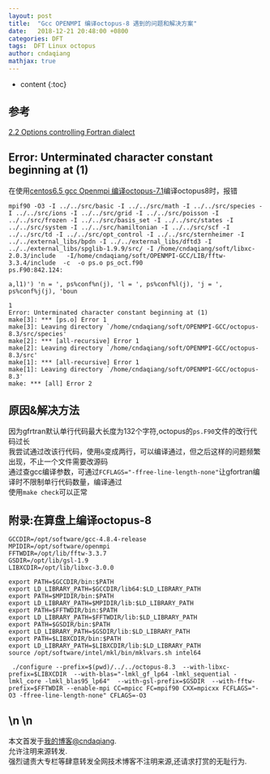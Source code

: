 ```yaml
---
layout: post
title:  "Gcc OPENMPI 编译octopus-8 遇到的问题和解决方案"
date:   2018-12-21 20:48:00 +0800
categories: DFT
tags:  DFT Linux octopus
author: cndaqiang
mathjax: true
---
```

* content
{:toc}





## 参考
[2.2 Options controlling Fortran dialect](https://gcc.gnu.org/onlinedocs/gfortran/Fortran-Dialect-Options.html)

## Error: Unterminated character constant beginning at (1)
在使用[centos6.5 gcc Openmpi 编译octopus-7.1](/2018/09/15/gun-openmpi-octopus-7.1/)编译octopus8时，报错

```
mpif90 -O3 -I ../../src/basic -I ../../src/math -I ../../src/species -I ../../src/ions -I ../../src/grid -I ../../src/poisson -I ../../src/frozen -I ../../src/basis_set -I ../../src/states -I ../../src/system -I ../../src/hamiltonian -I ../../src/scf -I ../../src/td -I ../../src/opt_control -I ../../src/sternheimer -I ../../external_libs/bpdn -I ../../external_libs/dftd3 -I ../../external_libs/spglib-1.9.9/src/ -I /home/cndaqiang/soft/libxc-2.0.3/include   -I/home/cndaqiang/soft/OPENMPI-GCC/LIB/fftw-3.3.4/include  -c  -o ps.o ps_oct.f90
ps.F90:842.124:

a,l1)') 'n = ', ps%conf%n(j), 'l = ', ps%conf%l(j), 'j = ', ps%conf%j(j), 'boun
                                                                           1
Error: Unterminated character constant beginning at (1)
make[3]: *** [ps.o] Error 1
make[3]: Leaving directory `/home/cndaqiang/soft/OPENMPI-GCC/octopus-8.3/src/species'
make[2]: *** [all-recursive] Error 1
make[2]: Leaving directory `/home/cndaqiang/soft/OPENMPI-GCC/octopus-8.3/src'
make[1]: *** [all-recursive] Error 1
make[1]: Leaving directory `/home/cndaqiang/soft/OPENMPI-GCC/octopus-8.3'
make: *** [all] Error 2
```


## 原因&解决方法
因为gfrtran默认单行代码最大长度为132个字符,octopus的`ps.F90`文件的改行代码过长<br>
我尝试通过改该行代码，使用`&`变成两行，可以编译通过，但之后这样的问题频繁出现，不止一个文件需要改源码<br>
通过查gcc编译参数，可通过`FCFLAGS="-ffree-line-length-none"`让gfortran编译时不限制单行代码数量，编译通过<br>
使用`make check`可以正常


## 附录:在算盘上编译octopus-8
```
GCCDIR=/opt/software/gcc-4.8.4-release
MPIDIR=/opt/software/openmpi
FFTWDIR=/opt/lib/fftw-3.3.7
GSDIR=/opt/lib/gsl-1.9
LIBXCDIR=/opt/lib/libxc-3.0.0

export PATH=$GCCDIR/bin:$PATH
export LD_LIBRARY_PATH=$GCCDIR/lib64:$LD_LIBRARY_PATH
export PATH=$MPIDIR/bin:$PATH
export LD_LIBRARY_PATH=$MPIDIR/lib:$LD_LIBRARY_PATH
export PATH=$FFTWDIR/bin:$PATH
export LD_LIBRARY_PATH=$FFTWDIR/lib:$LD_LIBRARY_PATH
export PATH=$GSDIR/bin:$PATH
export LD_LIBRARY_PATH=$GSDIR/lib:$LD_LIBRARY_PATH
export PATH=$LIBXCDIR/bin:$PATH
export LD_LIBRARY_PATH=$LIBXCDIR/lib:$LD_LIBRARY_PATH
source /opt/software/intel/mkl/bin/mklvars.sh intel64

 ./configure --prefix=$(pwd)/../../octopus-8.3  --with-libxc-prefix=$LIBXCDIR  --with-blas="-lmkl_gf_lp64 -lmkl_sequential -lmkl_core -lmkl_blas95_lp64"  --with-gsl-prefix=$GSDIR  --with-fftw-prefix=$FFTWDIR --enable-mpi CC=mpicc FC=mpif90 CXX=mpicxx FCFLAGS="-O3 -ffree-line-length-none" CFLAGS=-O3   
```


\n
\n
------
本文首发于[我的博客@cndaqiang](https://cndaqiang.github.io/).<br>
允许注明来源转发.<br>
强烈谴责大专栏等肆意转发全网技术博客不注明来源,还请求打赏的无耻行为.
